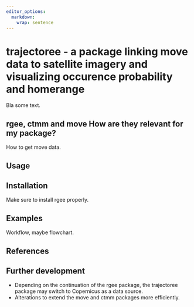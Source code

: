 ```yaml
---
editor_options: 
  markdown: 
    wrap: sentence
---
```


# trajectoree - a package linking move data to satellite imagery and visualizing occurence probability and homerange

Bla some text.
## rgee, ctmm and move How are they relevant for my package?
How to get move data.
## Usage
## Installation 
Make sure to install rgee properly.
## Examples 
Workflow, maybe flowchart.
## References
## Further development
* Depending on the continuation of the rgee package, the trajectoree package may switch to Copernicus as a data source.
* Alterations to extend the move and ctmm packages more efficiently.
